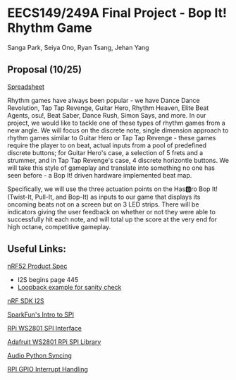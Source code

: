 # EECS149/249A Final Project - Bop It! Rhythm Game

Sanga Park, Seiya Ono, Ryan Tsang, Jehan Yang

## Proposal (10/25)

[Spreadsheet](https://docs.google.com/spreadsheets/d/1WutyDuHFwCbV_97uEuxx-2Y0jQ0Z9K7RMsq6U2ZCgrc/edit?usp=sharing)

Rhythm games have always been popular - we have Dance Dance Revolution, Tap Tap Revenge, Guitar Hero, Rhythm Heaven, Elite Beat Agents, osu!, Beat Saber, Dance Rush, Simon Says, and more. In our project, we would like to tackle one of these types of rhythm games from a new angle. We will focus on the discrete note, single dimension approach to rhythm games similar to Guitar Hero or Tap Tap Revenge - these games require the player to on beat, actual inputs from a pool of predefined discrete buttons; for Guitar Hero's case, a selection of 5 frets and a strummer, and in Tap Tap Revenge's case, 4 discrete horizontle buttons. We will take this style of gameplay and translate into something no one has seen before - a Bop It! driven hardware implemented beat map.

Specifically, we will use the three actuation points on the Has🅱️ro Bop It! (Twist-It, Pull-It, and Bop-It) as inputs to our game that displays its oncoming beats not on a screen but on 3 LED strips. There will be indicators giving the user feedback on whether or not they were able to successfully hit each note, and will total up the score at the very end for high octane, competitive gameplay.


## Useful Links:

[nRF52 Product Spec](https://infocenter.nordicsemi.com/pdf/nRF52832_PS_v1.1.pdf)

* I2S begins page 445
* [Loopback example for sanity check](https://infocenter.nordicsemi.com/index.jsp?topic=%2Fcom.nordic.infocenter.sdk5.v15.2.0%2Fi2s_example_loopback.html&cp=4_0_0_4_5_14)

[nRF SDK I2S](https://infocenter.nordicsemi.com/index.jsp?topic=%2Fcom.nordic.infocenter.sdk5.v15.3.0%2Findex.html)

[SparkFun's Intro to SPI](https://learn.sparkfun.com/tutorials/serial-peripheral-interface-spi/all)

[RPi WS2801 SPI Interface](https://tutorials-raspberrypi.com/how-to-control-a-raspberry-pi-ws2801-rgb-led-strip/)

[Adafruit WS2801 RPi SPI Library](https://github.com/adafruit/Adafruit_CircuitPython_WS2801)

[Audio Python Syncing](https://github.com/scottlawsonbc/audio-reactive-led-strip)

[RPI GPIO Interrupt Handling](http://raspberrywebserver.com/gpio/using-interrupt-driven-gpio.html)
